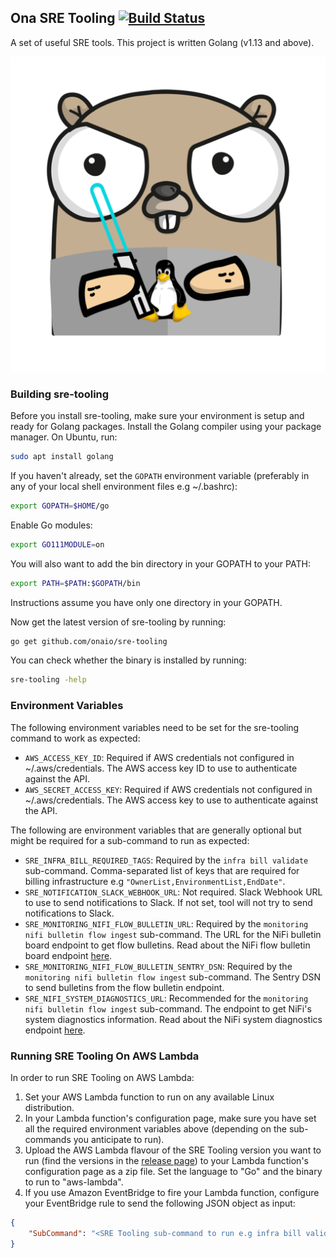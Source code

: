 ## Ona SRE Tooling [![Build Status](https://github.com/onaio/sre-tooling/workflows/CI/badge.svg)](https://github.com/onaio/sre-tooling/actions?query=workflow%3ACI)

A set of useful SRE tools. This project is written Golang (v1.13 and above).

![Linux Gopher](./assets/gopher.png)

### Building sre-tooling

Before you install sre-tooling, make sure your environment is setup and ready for Golang packages. Install the Golang compiler using your package manager. On Ubuntu, run:

```sh
sudo apt install golang
```

If you haven't already, set the `GOPATH` environment variable (preferably in any of your local shell environment files e.g ~/.bashrc):

```sh
export GOPATH=$HOME/go
```

Enable Go modules:

```sh
export GO111MODULE=on
```

You will also want to add the bin directory in your GOPATH to your PATH:

```sh
export PATH=$PATH:$GOPATH/bin
```

Instructions assume you have only one directory in your GOPATH.

Now get the latest version of sre-tooling by running:

```sh
go get github.com/onaio/sre-tooling
```

You can check whether the binary is installed by running:

```sh
sre-tooling -help
```

### Environment Variables

The following environment variables need to be set for the sre-tooling command to work as expected:

- `AWS_ACCESS_KEY_ID`: Required if AWS credentials not configured in ~/.aws/credentials. The AWS access key ID to use to authenticate against the API.
- `AWS_SECRET_ACCESS_KEY`: Required if AWS credentials not configured in ~/.aws/credentials. The AWS access key to use to authenticate against the API.

The following are environment variables that are generally optional but might be required for a sub-command to run as expected:

- `SRE_INFRA_BILL_REQUIRED_TAGS`: Required by the `infra bill validate` sub-command. Comma-separated list of keys that are required for billing infrastructure e.g `"OwnerList,EnvironmentList,EndDate"`.
- `SRE_NOTIFICATION_SLACK_WEBHOOK_URL`: Not required. Slack Webhook URL to use to send notifications to Slack. If not set, tool will not try to send notifications to Slack.
- `SRE_MONITORING_NIFI_FLOW_BULLETIN_URL`: Required by the `monitoring nifi bulletin flow ingest` sub-command. The URL for the NiFi bulletin board endpoint to get flow bulletins. Read about the NiFi flow bulletin board endpoint [here](https://nifi.apache.org/docs/nifi-docs/rest-api/index.html).
- `SRE_MONITORING_NIFI_FLOW_BULLETIN_SENTRY_DSN`: Required by the `monitoring nifi bulletin flow ingest` sub-command. The Sentry DSN to send bulletins from the flow bulletin endpoint.
- `SRE_NIFI_SYSTEM_DIAGNOSTICS_URL`: Recommended for the `monitoring nifi bulletin flow ingest` sub-command. The endpoint to get NiFi's system diagnostics information. Read about the NiFi system diagnostics endpoint [here](https://nifi.apache.org/docs/nifi-docs/rest-api/index.html).

### Running SRE Tooling On AWS Lambda

In order to run SRE Tooling on AWS Lambda:

1. Set your AWS Lambda function to run on any available Linux distribution.
1. In your Lambda function's configuration page, make sure you have set all the required environment variables above (depending on the sub-commands you anticipate to run).
1. Upload the AWS Lambda flavour of the SRE Tooling version you want to run (find the versions in the [release page](https://github.com/onaio/sre-tooling/releases)) to your Lambda function's configuration page as a zip file. Set the language to "Go" and the binary to run to "aws-lambda".
1. If you use Amazon EventBridge to fire your Lambda function, configure your EventBridge rule to send the following JSON object as input:

```json
{
    "SubCommand": "<SRE Tooling sub-command to run e.g infra bill validate -filter-provider=aws>"
}
```